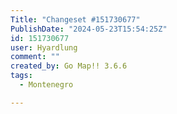 ```yaml
---
Title: "Changeset #151730677"
PublishDate: "2024-05-23T15:54:25Z"
id: 151730677
user: Hyardlung
comment: ""
created_by: Go Map!! 3.6.6
tags:
  - Montenegro

---
```

